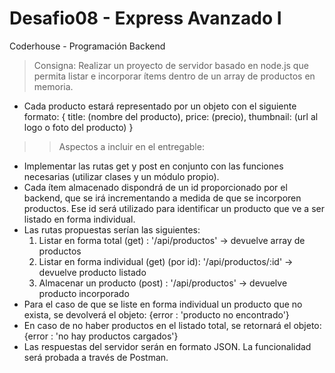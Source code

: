 # Desafio08 - Express Avanzado I
Coderhouse - Programación Backend

> Consigna: Realizar un proyecto de servidor basado en node.js que permita listar e incorporar ítems dentro de un array de productos en memoria.

- Cada producto estará representado por un objeto con el siguiente formato: 
{
    title: (nombre del producto),
    price: (precio),
    thumbnail: (url al logo o foto del producto)
}

>> Aspectos a incluir en el entregable:
- Implementar las rutas get y post en conjunto con las funciones necesarias (utilizar clases y un módulo propio).
- Cada ítem almacenado dispondrá de un id proporcionado por el backend, que se irá incrementando a medida de que se incorporen productos. Ese id será utilizado para identificar un producto que ve a ser listado en forma individual.
- Las rutas propuestas serían las siguientes:
  1) Listar en forma total (get) : '/api/productos' -> devuelve array de productos
  2) Listar en forma individual (get) (por id): '/api/productos/:id' -> devuelve producto listado
  3) Almacenar un producto (post) : '/api/productos' -> devuelve producto incorporado
- Para el caso de que se liste en forma individual un producto que no exista, se devolverá el objeto: {error : 'producto no encontrado'}
- En caso de no haber productos en el listado total, se retornará el objeto: {error : 'no hay productos cargados'}
- Las respuestas del servidor serán en formato JSON. La funcionalidad será probada a través de Postman.


